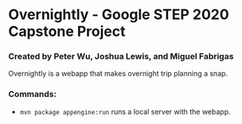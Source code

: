 # Overnightly - Google STEP 2020 Capstone Project

### Created by Peter Wu, Joshua Lewis, and Miguel Fabrigas

Overnightly is a webapp that makes overnight trip planning a snap.

### Commands:

- `mvn package appengine:run` runs a local server with the webapp.

